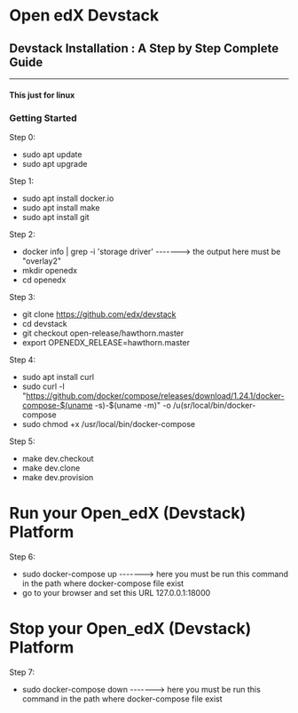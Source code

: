 # Open edX Devstack
## Devstack Installation : A Step by Step Complete Guide
------------------------------------

#### This just for linux
### Getting Started

Step 0:
  - sudo apt update
  - sudo apt upgrade

Step 1:
  - sudo apt install docker.io
  - sudo apt install make
  - sudo apt install git

Step 2:
  - docker info | grep -i 'storage driver'      -------> the output here must be "overlay2"
  - mkdir openedx
  - cd openedx

Step 3:
  - git clone https://github.com/edx/devstack
  - cd devstack
  - git checkout open-release/hawthorn.master
  - export OPENEDX_RELEASE=hawthorn.master

Step 4:
  - sudo apt install curl
  - sudo curl -l "https://github.com/docker/compose/releases/download/1.24.1/docker-compose-$(uname -s)-$(uname -m)" -o /u(sr/local/bin/docker-compose
  - sudo chmod +x /usr/local/bin/docker-compose
      
Step 5:
  - make dev.checkout
  - make dev.clone
  - make dev.provision
  
# Run your Open_edX (Devstack) Platform
Step 6:                                                     
  - sudo docker-compose up       -------> here you must be run this command in the path where docker-compose file exist
  - go to your browser and set this URL 127.0.0.1:18000

# Stop your Open_edX (Devstack) Platform
Step 7:
  - sudo docker-compose down     -------> here you must be run this command in the path where docker-compose file exist


